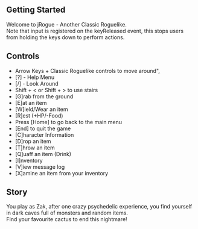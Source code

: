 ## Getting Started

Welcome to jRogue - Another Classic Roguelike.  
Note that input is registered on the keyReleased event, this stops users from holding the keys down to perform actions.

## Controls

- Arrow Keys + Classic Roguelike controls to move around",
- [?] - Help Menu
- [/] - Look Around
- Shift + < or Shift + > to use stairs
- [G]rab from the ground
- [E]at an item
- [W]ield/Wear an item
- [R]est (+HP/-Food)
- Press [Home] to go back to the main menu
- [End] to quit the game
- [C]haracter Information
- [D]rop an item
- [T]hrow an item
- [Q]uaff an item (Drink)
- [I]nventory
- [V]iew message log
- [X]amine an item from your inventory

## Story

You play as Zak, after one crazy psychedelic experience, you find yourself in dark caves full of monsters and random items.  
Find your favourite cactus to end this nightmare!
